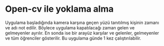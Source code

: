 # Open-cv ile yoklama alma
 Uygulama başladığında kamera karşına geçen yüzü tanıtılmış kişinin zamanı ve adı not edilir. Böylece uygulama kapatılacağı zaman gelen ve gelmeyenler ayrılır. En sonda ise bir arayüz karşılar ve gelenler, gelmeyenler ve tüm öğrenciler gösterilir. Bu uygulama günde 1 kez çalıştırılabilir.

